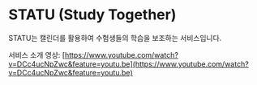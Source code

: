 # STATU (Study Together)
STATU는 캘린더를 활용하여 수험생들의 학습을 보조하는 서비스입니다.

서비스 소개 영상: [https://www.youtube.com/watch?v=DCc4ucNpZwc&feature=youtu.be](https://www.youtube.com/watch?v=DCc4ucNpZwc&feature=youtu.be)
